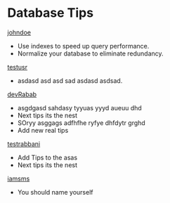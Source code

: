 # Database Tips

[johndoe](https://github.com/johndoe)

- Use indexes to speed up query performance.
- Normalize your database to eliminate redundancy.

[testusr](https://github.com/johndoe)

- asdasd asd asd sad asdasd asdsad.

[devRabab](https://asas/as//as)

- asgdgasd sahdasy tyyuas yyyd aueuu dhd
- Next tips its the nest
- SOryy asggags adfhfhe ryfye dhfdytr grghd
- Add new real tips

[testrabbani](https:/asas/as/a/s/d)

- Add Tips to the asas
- Next tips its the nest

[iamsms](https:/sasasdasd)

- You should name yourself
